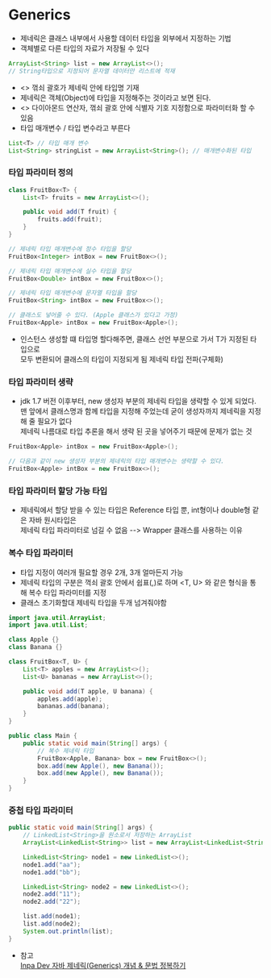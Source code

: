 # Generics
- 제네릭은 클래스 내부에서 사용할 데이터 타입을 외부에서 지정하는 기법
- 객체별로 다른 타입의 자료가 저장될 수 있다
```Java
ArrayList<String> list = new ArrayList<>();
// String타입으로 지정되어 문자열 데이터만 리스트에 적재
```
- <> 꺾쇠 괄호가 제네릭 안에 타입명 기재
- 제네릭은 객체(Object)에 타입을 지정해주는 것이라고 보면 된다.
- <> 다이아몬드 연산자, 꺾쇠 괄호 안에 식별자 기호 지정함으로 파라미터화 할 수 있음
- 타입 매개변수 / 타입 변수라고 부른다
```Java
List<T> // 타입 매개 변수
List<String> stringList = new ArrayList<String>(); // 매개변수화된 타입
```


### 타입 파라미터 정의 

```Java
class FruitBox<T> {
    List<T> fruits = new ArrayList<>();

    public void add(T fruit) {
        fruits.add(fruit);
    }
}
```

```Java
// 제네릭 타입 매개변수에 정수 타입을 할당
FruitBox<Integer> intBox = new FruitBox<>(); 

// 제네릭 타입 매개변수에 실수 타입을 할당
FruitBox<Double> intBox = new FruitBox<>(); 

// 제네릭 타입 매개변수에 문자열 타입을 할당
FruitBox<String> intBox = new FruitBox<>(); 

// 클래스도 넣어줄 수 있다. (Apple 클래스가 있다고 가정)
FruitBox<Apple> intBox = new FruitBox<Apple>();
```
-  인스턴스 생성할 떄 타입명 할다해주면, 클래스 선언 부분으로 가서 T가 지정된 타입으로<br>
  모두 변환되어 클래스의 타입이 지정되게 됨 제네릭 타입 전파(구체화)


### 타입 파라미터 생략 
-  jdk 1.7 버전 이후부터,  new 생성자 부분의 제네릭 타입을 생략할 수 있게 되었다.<br>
  맨 앞에서 클래스명과 함께 타입을 지정해 주었는데 굳이 생성자까지 제네릭을 지정해 줄 필요가 없다<br>
   제네릭 나름대로 타입 추론을 해서 생략 된 곳을 넣어주기 때문에 문제가 없는 것
```Java
FruitBox<Apple> intBox = new FruitBox<Apple>();

// 다음과 같이 new 생성자 부분의 제네릭의 타입 매개변수는 생략할 수 있다.
FruitBox<Apple> intBox = new FruitBox<>();
```

### 타입 파라미터 할당 가능 타입
- 제네릭에서 할당 받을 수 있는 타입은 Reference 타입 뿐, int형이나 double형 같은 자바 원시타입은<br>
제네릭 타입 파라미터로 넘길 수 없음 --> Wrapper 클래스를 사용하는 이유


### 복수 타입 파라미터
- 타입 지정이 여러개 필요할 경우 2개, 3개 얼마든지 가능
- 제네릭 타입의 구분은 꺽쇠 괄호 안에서 쉽표(,)로 하며 <T, U> 와 같은 형식을 통해 복수 타입 파라미터를 지정
- 클래스 초기화할대 제네릭 타입을 두개 넘겨줘야함
```Java
import java.util.ArrayList;
import java.util.List;

class Apple {}
class Banana {}

class FruitBox<T, U> {
    List<T> apples = new ArrayList<>();
    List<U> bananas = new ArrayList<>();

    public void add(T apple, U banana) {
        apples.add(apple);
        bananas.add(banana);
    }
}

public class Main {
    public static void main(String[] args) {
    	// 복수 제네릭 타입
        FruitBox<Apple, Banana> box = new FruitBox<>();
        box.add(new Apple(), new Banana());
        box.add(new Apple(), new Banana());
    }
}
```

### 중첩 타입 파라미터
```Java
public static void main(String[] args) {
    // LinkedList<String>을 원소로서 저장하는 ArrayList
    ArrayList<LinkedList<String>> list = new ArrayList<LinkedList<String>>();

    LinkedList<String> node1 = new LinkedList<>();
    node1.add("aa");
    node1.add("bb");

    LinkedList<String> node2 = new LinkedList<>();
    node2.add("11");
    node2.add("22");

    list.add(node1);
    list.add(node2);
    System.out.println(list);
}
```


- 참고 <br>
  [Inpa Dev 자바 제네릭(Generics) 개념 & 문법 정복하기](https://inpa.tistory.com/entry/JAVA-%E2%98%95-%EC%A0%9C%EB%84%A4%EB%A6%ADGenerics-%EA%B0%9C%EB%85%90-%EB%AC%B8%EB%B2%95-%EC%A0%95%EB%B3%B5%ED%95%98%EA%B8%B0)
